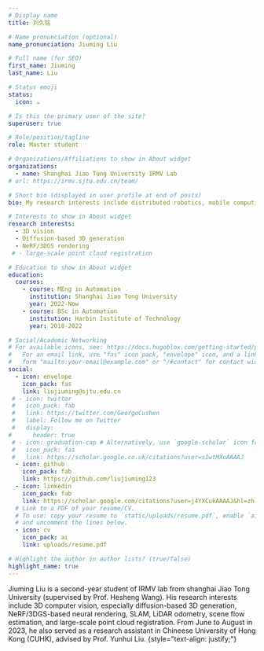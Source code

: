 ```yaml
---
# Display name
title: 刘久铭

# Name pronunciation (optional)
name_pronunciation: Jiuming Liu

# Full name (for SEO)
first_name: Jiuming
last_name: Liu

# Status emoji
status:
  icon: ☕️

# Is this the primary user of the site?
superuser: true

# Role/position/tagline
role: Master student

# Organizations/Affiliations to show in About widget
organizations:
  - name: Shanghai Jiao Tong University IRMV Lab
# url: https://irmv.sjtu.edu.cn/team/

# Short bio (displayed in user profile at end of posts)
bio: My research interests include distributed robotics, mobile computing and programmable matter.

# Interests to show in About widget
research interests:
  - 3D vision
  - Diffusion-based 3D generation
  - NeRF/3DGS rendering
 # - large-scale point cloud registration

# Education to show in About widget
education:
  courses:
    - course: MEng in Automation
      institution: Shanghai Jiao Tong University
      year: 2022-Now
    - course: BSc in Automation
      institution: Harbin Institute of Technology
      year: 2018-2022

# Social/Academic Networking
# For available icons, see: https://docs.hugoblox.com/getting-started/page-builder/#icons
#   For an email link, use "fas" icon pack, "envelope" icon, and a link in the
#   form "mailto:your-email@example.com" or "/#contact" for contact widget.
social:
  - icon: envelope
    icon_pack: fas
    link: liujiuming@sjtu.edu.cn
 # - icon: twitter
 #   icon_pack: fab
 #   link: https://twitter.com/GeorgeCushen
 #   label: Follow me on Twitter
 #   display:
#      header: true
 # - icon: graduation-cap # Alternatively, use `google-scholar` icon from `ai` icon pack
 #   icon_pack: fas
 #   link: https://scholar.google.co.uk/citations?user=sIwtMXoAAAAJ
  - icon: github
    icon_pack: fab
    link: https://github.com/liujiuming123
  - icon: linkedin
    icon_pack: fab
    link: https://scholar.google.com/citations?user=j4YXCukAAAAJ&hl=zh-CN
  # Link to a PDF of your resume/CV.
  # To use: copy your resume to `static/uploads/resume.pdf`, enable `ai` icons in `params.yaml`,
  # and uncomment the lines below.
  - icon: cv
    icon_pack: ai
    link: uploads/resume.pdf

# Highlight the author in author lists? (true/false)
highlight_name: true
---
```


Jiuming Liu is a second-year student of IRMV lab from shanghai Jiao Tong University (supervised by Prof. Hesheng Wang). His research interests include 3D computer vision, especially diffusion-based 3D generation, NeRF/3DGS-based neural rendering, SLAM, LiDAR odometry, scene flow estimation, and large-scale point cloud registration. From June to August in 2023, he also served as a research assistant in Chineese University of Hong Kong (CUHK), advised by Prof. Yunhui Liu.
{style="text-align: justify;"}
